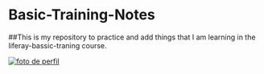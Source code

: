 # Basic-Training-Notes

##This is my repository to practice and add things that I am learning in the liferay-bassic-traning course.

[![foto de perfil](https://user-images.githubusercontent.com/99041740/165522699-c203992a-359b-4545-817e-0918256b1dfa.jpeg)](instagram.com/abhnerramos_)
